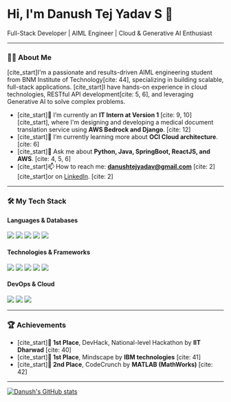 # Hi, I'm Danush Tej Yadav S 👋

Full-Stack Developer | AIML Engineer | Cloud & Generative AI Enthusiast

---

### 👨‍💻 About Me

[cite_start]I'm a passionate and results-driven AIML engineering student from BNM Institute of Technology[cite: 44], specializing in building scalable, full-stack applications. [cite_start]I have hands-on experience in cloud technologies, RESTful API development[cite: 5, 6], and leveraging Generative AI to solve complex problems.

- [cite_start]🔭 I’m currently an **IT Intern at Version 1** [cite: 9, 10][cite_start], where I'm designing and developing a medical document translation service using **AWS Bedrock and Django**. [cite: 12]
- [cite_start]🌱 I’m currently learning more about **OCI Cloud architecture**. [cite: 6]
- [cite_start]💬 Ask me about **Python, Java, SpringBoot, ReactJS, and AWS**. [cite: 4, 5, 6]
- [cite_start]📫 How to reach me: **danushtejyadav@gmail.com** [cite: 2] [cite_start]or on [LinkedIn](https://linkedin.com/in/danush-tej-yadav-s/). [cite: 2]

---

### 🛠️ My Tech Stack

#### Languages & Databases
<img src="https://img.shields.io/badge/Java-007396?style=for-the-badge&logo=java&logoColor=white">
<img src="https://img.shields.io/badge/Python-3776AB?style=for-the-badge&logo=python&logoColor=white">
<img src="https://img.shields.io/badge/SQL-4479A1?style=for-the-badge&logo=postgresql&logoColor=white">
<img src="https://img.shields.io/badge/MongoDB-47A248?style=for-the-badge&logo=mongodb&logoColor=white">
<img src="https://img.shields.io/badge/PostgreSQL-336791?style=for-the-badge&logo=postgresql&logoColor=white">

#### Technologies & Frameworks
<img src="https://img.shields.io/badge/SpringBoot-6DB33F?style=for-the-badge&logo=spring&logoColor=white">
<img src="https://img.shields.io/badge/Flask-000000?style=for-the-badge&logo=flask&logoColor=white">
<img src="https://img.shields.io/badge/React-61DAFB?style=for-the-badge&logo=react&logoColor=black">
<img src="https://img.shields.io/badge/Hibernate-59666C?style=for-the-badge&logo=hibernate&logoColor=white">
<img src="https://img.shields.io/badge/Junit5-25A162?style=for-the-badge&logo=junit5&logoColor=white">

#### DevOps & Cloud
<img src="https://img.shields.io/badge/Amazon_AWS-232F3E?style=for-the-badge&logo=amazon-aws&logoColor=white">
<img src="https://img.shields.io/badge/Docker-2496ED?style=for-the-badge&logo=docker&logoColor=white">
<img src="https://img.shields.io/badge/Git-F05032?style=for-the-badge&logo=git&logoColor=white">

---

### 🏆 Achievements

- [cite_start]**🥇 1st Place**, DevHack, National-level Hackathon by **IIT Dharwad** [cite: 40]
- [cite_start]**🥇 1st Place**, Mindscape by **IBM technologies** [cite: 41]
- [cite_start]**🥈 2nd Place**, CodeCrunch by **MATLAB (MathWorks)** [cite: 42]

---
[![Danush's GitHub stats](https://github-readme-stats.vercel.app/api?username=danushtejyadav&show_icons=true&theme=radical)](https://github.com/anuraghazra/github-readme-stats)
